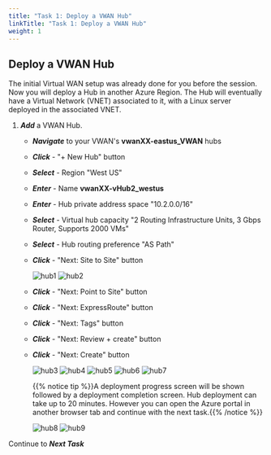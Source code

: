 ```yaml
---
title: "Task 1: Deploy a VWAN Hub"
linkTitle: "Task 1: Deploy a VWAN Hub"
weight: 1
---
```


## Deploy a VWAN Hub

The initial Virtual WAN setup was already done for you before the session. Now you will deploy a Hub in another Azure Region. The Hub will eventually have a Virtual Network (VNET) associated to it, with a Linux server deployed in the associated VNET.

1. ***Add*** a VWAN Hub.

    - ***Navigate*** to your VWAN's **vwanXX-eastus_VWAN** hubs
    - ***Click*** - "+ New Hub" button

    - ***Select*** - Region "West US"
    - ***Enter*** - Name **vwanXX-vHub2_westus**
    - ***Enter*** - Hub private address space "10.2.0.0/16"
    - ***Select*** - Virtual hub capacity "2 Routing Infrastructure Units, 3 Gbps Router, Supports 2000 VMs"
    - ***Select*** - Hub routing preference "AS Path"
    - ***Click*** - "Next: Site to Site" button

        ![hub1](../images/hub1.jpg)
        ![hub2](../images/hub2.jpg)

    - ***Click*** - "Next: Point to Site" button
    - ***Click*** - "Next: ExpressRoute" button
    - ***Click*** - "Next: Tags" button
    - ***Click*** - "Next: Review + create" button
    - ***Click*** - "Next: Create" button

        ![hub3](../images/hub3.jpg)
        ![hub4](../images/hub4.jpg)
        ![hub5](../images/hub5.jpg)
        ![hub6](../images/hub6.jpg)
        ![hub7](../images/hub7.jpg)

        {{% notice tip %}}A deployment progress screen will be shown followed by a deployment completion screen. Hub deployment can take up to 20 minutes. However you can open the Azure portal in another browser tab and continue with the next task.{{% /notice %}}

        ![hub8](../images/hub8.jpg)
        ![hub9](../images/hub9.jpg)

Continue to ***Next Task***
